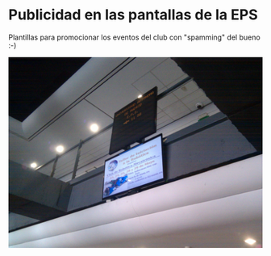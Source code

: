 # Publicidad en las pantallas de la EPS

Plantillas para promocionar los eventos del club con "spamming" del bueno :-)  

![](2012-05-24.jpg)  



